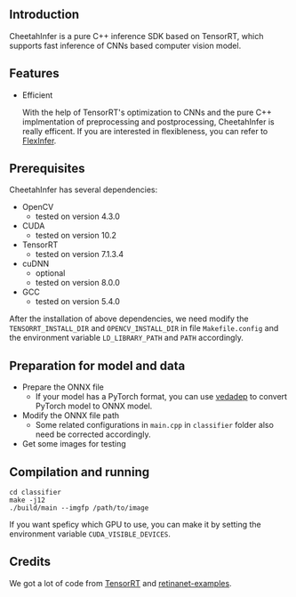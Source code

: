 ## Introduction
CheetahInfer is a pure C++ inference SDK based on TensorRT, which supports fast inference of CNNs based computer vision model.

## Features

- Efficient
  
  With the help of TensorRT's optimization to CNNs and the pure C++ implmentation of preprocessing and postprocessing, CheetahInfer is really efficent. If you are interested in flexibleness, you can refer to [FlexInfer](https://github.com/Media-Smart/flexinfer).

## Prerequisites
CheetahInfer has several dependencies:
- OpenCV
  - tested on version 4.3.0
- CUDA
  - tested on version 10.2
- TensorRT
  - tested on version 7.1.3.4
- cuDNN
  - optional
  - tested on version 8.0.0
- GCC
  - tested on version 5.4.0

After the installation of above dependencies, we need modify the `TENSORRT_INSTALL_DIR` and `OPENCV_INSTALL_DIR` in file `Makefile.config` and the environment variable `LD_LIBRARY_PATH` and `PATH` accordingly.

## Preparation for model and data
- Prepare the ONNX file
  - If your model has a PyTorch format, you can use [vedadep](https://github.com/Media-Smart/volksdep) to convert PyTorch model to ONNX model.
- Modify the ONNX file path
  - Some related configurations in `main.cpp` in `classifier` folder also need be corrected accordingly.
- Get some images for testing

## Compilation and running
```
cd classifier
make -j12
./build/main --imgfp /path/to/image
```
If you want speficy which GPU to use, you can make it by setting the environment variable `CUDA_VISIBLE_DEVICES`.

## Credits
We got a lot of code from [TensorRT](https://github.com/NVIDIA/TensorRT) and [retinanet-examples](https://github.com/NVIDIA/retinanet-examples).
